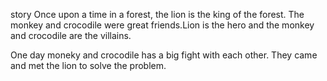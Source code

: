 story
Once upon a time in a forest, the lion is the king of the forest. The monkey and crocodile were great friends.Lion is the hero and the monkey and crocodile are the villains.

One day moneky and crocodile has a big fight with each other. They came and met the lion to solve the problem.